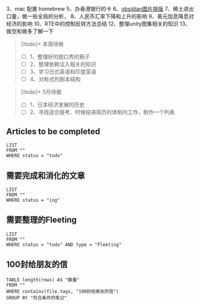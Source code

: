 3、mac 配置 homebrew
5、办香港银行的卡
6、[obsidian图片排版](https://www.bilibili.com/video/BV1fB4y1i7qf/?spm_id_from=333.337.search-card.all.click&vd_source=ae99cbe2bab29b19bc05583b76d35b48)
7、稀土进出口量，做一些全局的分析，
8、人民币汇率下降和上升的影响
9、美元加息降息对经济的影响
10、RTE中的控制反转方法总结
12、整理unity图集相关的知识
13、做空和做多了解一下


> [!todo]+ 本周待做
> - [ ] 1、整理好的脱口秀的稿子
> - [ ] 2、整理依赖注入相关的知识
> - [ ] 3、学习日式英语和印度英语
> - [ ] 4、对称式的剧本结构


> [!todo]+ 5月待做
> - [ ] 1、日本经济发展的历史
> - [ ] 2、寻找适合报考、时候投递简历的体制内工作，制作一个列表

## Articles to be completed
```dataview 
LIST
FROM ""
WHERE status = "todo" 
```


## 需要完成和消化的文章
```dataview 
LIST
FROM ""
WHERE status = "ing"
```

## 需要整理的Fleeting
```dataview 
LIST
FROM ""
WHERE status = "todo" AND type = "Fleeting"
```

## 100封给朋友的信 
```dataview 
TABLE length(rows) AS "数量"
FROM ""
WHERE contains(file.tags, "100封给朋友的信")
GROUP BY "符合条件的笔记"
```

